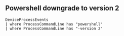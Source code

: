 ## Powershell downgrade to version 2
 
```Kusto
DeviceProcessEvents
| where ProcessCommandLine has "powershell"
| where ProcessCommandLine has "-version 2"
```